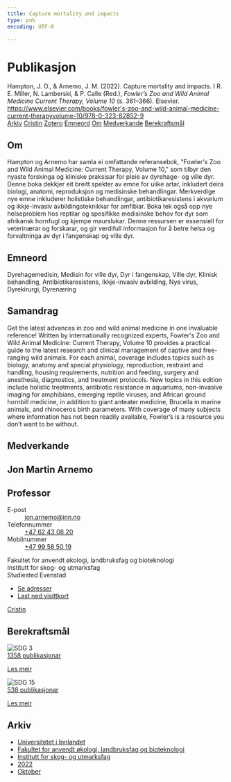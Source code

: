 ```yaml
---
title: Capture mortality and impacts
type: pub
encoding: UTF-8

---
```

<h1>Publikasjon</h1>
<article id="csl-bib-container-5WW4UTEA" class="csl-bib-container">
  <div class="csl-bib-body"> <div class="csl-entry">Hampton, J. O., &#38; Arnemo, J. M. (2022). Capture mortality and impacts. I R. E. Miller, N. Lamberski, &#38; P. Calle (Red.), <i>Fowler’s Zoo and Wild Animal Medicine Current Therapy, Volume 10</i> (s. 361–366). Elsevier. <a href="https://www.elsevier.com/books/fowler's-zoo-and-wild-animal-medicine-current-therapyvolume-10/978-0-323-82852-9">https://www.elsevier.com/books/fowler's-zoo-and-wild-animal-medicine-current-therapyvolume-10/978-0-323-82852-9</a></div> </div>
  <div class="csl-bib-buttons">
    <a href="#taxonomy-article-5WW4UTEA" alt="archive" class="csl-bib-button">Arkiv</a>
    <a href="https://app.cristin.no/results/show.jsf?id=2059834" alt="Cristin" class="csl-bib-button">Cristin</a>
    <a href="http://zotero.org/groups/5881554/items/5WW4UTEA" alt="Zotero" class="csl-bib-button">Zotero</a>
    <a href="#keywords-article-5WW4UTEA" alt="keywords" class="csl-bib-button">Emneord</a>
    <a href="#about-article-5WW4UTEA" alt="about_pub" class="csl-bib-button">Om</a>
    <a href="#contributors-article-5WW4UTEA" alt="contributors" class="csl-bib-button">Medverkande</a>
    <a href="#sdg-article-5WW4UTEA" alt="sdg" class="csl-bib-button">Berekraftsmål</a>
  </div>
  <div id="csl-bib-meta-container-5WW4UTEA"></div>
</article>
<div id="csl-bib-meta-5WW4UTEA" class="csl-bib-meta">
  <article id="about-article-5WW4UTEA" class="about_pub-article">
    <h1>Om</h1>
    Hampton og Arnemo har samla ei omfattande referansebok, "Fowler's Zoo and Wild Animal Medicine: Current Therapy, Volume 10," som tilbyr den nyaste forskinga og kliniske praksisar for pleie av dyrehage- og ville dyr. Denne boka dekkjer eit breitt spekter av emne for ulike artar, inkludert deira biologi, anatomi, reproduksjon og medisinske behandlingar. Merkverdige nye emne inkluderer holistiske behandlingar, antibiotikaresistens i akvarium og ikkje-invasiv avbildingsteknikkar for amfibiar. Boka tek også opp nye helseproblem hos reptilar og spesifikke medisinske behov for dyr som afrikansk hornfugl og kjempe maurslukar. Denne ressursen er essensiell for veterinærar og forskarar, og gir verdifull informasjon for å betre helsa og forvaltninga av dyr i fangenskap og ville dyr.
  </article>
  <article id="keywords-article-5WW4UTEA" class="keywords-article">
    <h1>Emneord</h1>
    Dyrehagemedisin, Medisin for ville dyr, Dyr i fangenskap, Ville dyr, Klinisk behandling, Antibiotikaresistens, Ikkje-invasiv avbilding, Nye virus, Dyrekirurgi, Dyrenæring
  </article>
  <article id="abstract-article-5WW4UTEA" class="abstract-article">
    <h1>Samandrag</h1>
    Get the latest advances in zoo and wild animal medicine in one invaluable reference! Written by internationally recognized experts, Fowler's Zoo and Wild Animal Medicine: Current Therapy, Volume 10 provides a practical guide to the latest research and clinical management of captive and free-ranging wild animals. For each animal, coverage includes topics such as biology, anatomy and special physiology, reproduction, restraint and handling, housing requirements, nutrition and feeding, surgery and anesthesia, diagnostics, and treatment protocols. New topics in this edition include holistic treatments, antibiotic resistance in aquariums, non-invasive imaging for amphibians, emerging reptile viruses, and African ground hornbill medicine, in addition to giant anteater medicine, Brucella in marine animals, and rhinoceros birth parameters. With coverage of many subjects where information has not been readily available, Fowler’s is a resource you don’t want to be without.
  </article>
  <article id="contributors-article-5WW4UTEA" class="contributors-article">
    <h1>Medverkande</h1>
    <div class="personas"> <div class="vrtx-hinn-person-card"> <div class="photo"> <i class="lar la-user-circle missing-person"></i> </div> <div class="info"> <hgroup><h1>Jon Martin Arnemo</h1> <h2>Professor</h2> </hgroup><dl> <dt>E-post</dt> <dd> <a href="mailto:jon.arnemo@inn.no">jon.arnemo@inn.no</a> </dd> <dt>Telefonnummer</dt> <dd><a href="tel:+4762430820"> +47 62 43 08 20 </a></dd> <dt>Mobilnummer</dt> <dd><a href="tel:+4799585019"> +47 99 58 50 19 </a></dd> </dl> <p> Fakultet for anvendt økologi, landbruksfag og bioteknologi<br> Institutt for skog- og utmarksfag<br> Studiested Evenstad </p> <ul class="vrtx-hinn-links"> <li><a href="https://www.inn.no/finn-en-ansatt/jon-arnemo.html#vrtx-hinn-addresses">Se adresser</a></li> <li><a href="https://www.inn.no/finn-en-ansatt/jon-arnemo.html?vrtx=vcf">Last ned visittkort</a></li> </ul> </div> </div> <a href="https://app.cristin.no/persons/show.jsf?id=328246" alt="Cristin URL" class="personas-cristin">Cristin</a> </div>
  </article>
  <article id="sdg-article-5WW4UTEA" class="sdg-article">
    <h1>Berekraftsmål</h1>
    <div class="sdg-container"><div id="sdg3" class="sdg">
        <img src="{{< params subfolder >}}images/sdg/sdg03_nn.png" class="image" alt="SDG 3">
        <div class="sdg-overlay">
          <a href="{{< params subfolder >}}nn/archive/?sdg=3#archive" class="sdg-publication-count"><span>1358</span> publikasjonar</a>
          <p><a href="https://fn.no/om-fn/fns-baerekraftsmaal/god-helse-og-livskvalitet?lang=nno-NO" class="sdg-read-more">Les meir</a></p>
        </div>
      </div> <div id="sdg15" class="sdg">
        <img src="{{< params subfolder >}}images/sdg/sdg15_nn.png" class="image" alt="SDG 15">
        <div class="sdg-overlay">
          <a href="{{< params subfolder >}}nn/archive/?sdg=15#archive" class="sdg-publication-count"><span>538</span> publikasjonar</a>
          <p><a href="https://fn.no/om-fn/fns-baerekraftsmaal/livet-paa-land?lang=nno-NO" class="sdg-read-more">Les meir</a></p>
        </div>
      </div></div>
  </article>
  <article id="taxonomy-article-5WW4UTEA" class="taxonomy-article">
    <h1>Arkiv</h1>
    <ul>
      <li><a href="{{< params subfolder >}}nn/archive/?key=3DCRN523">Universitetet i Innlandet</a></li>
      <li><a href="{{< params subfolder >}}nn/archive/?key=T77LXH6D">Fakultet for anvendt økologi, landbruksfag og bioteknologi</a></li>
      <li><a href="{{< params subfolder >}}nn/archive/?key=7TRARPE3">Institutt for skog- og utmarksfag</a></li>
      <li><a href="{{< params subfolder >}}nn/archive/?key=H9K9UC39">2022</a></li>
      <li><a href="{{< params subfolder >}}nn/archive/?key=D6AN988W">Oktober</a></li>
    </ul>
  </article>
</div>
